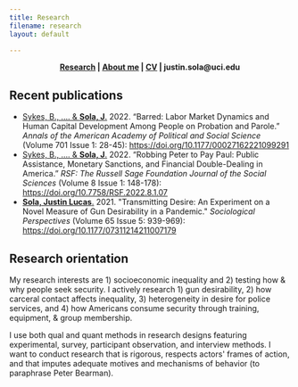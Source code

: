```yaml
---
title: Research
filename: research
layout: default

---
```


<head>
  <link rel="shortcut icon" href="favicon.ico?v=BGAqyRPREE">
  <link rel="apple-touch-icon" sizes="180x180" href="icons/apple-touch-icon.png?v=BGAqyRPREE">
  <link rel="icon" type="image/png" sizes="32x32" href="icons/favicon-32x32.png?v=BGAqyRPREE">
  <link rel="icon" type="image/png" sizes="16x16" href="icons/favicon-16x16.png?v=BGAqyRPREE">
  <link rel="manifest" href="icons/site.webmanifest?v=BGAqyRPREE">
  <link rel="mask-icon" href="icons/safari-pinned-tab.svg?v=BGAqyRPREE" color="#5bbad5">
  <meta name="msapplication-TileColor" content="#da532c">
  <meta name="theme-color" content="#ffffff">
</head>

<p align="center">
  <b>
    <a href="./">Research</a> | 
    <a href="./about_me">About me</a> | 
    <a href="./files/2022.11.11_CV_Sola.pdf">CV</a> | 
    justin.sola@uci.edu
  </b>
  <br>
</p>

## Recent publications

- <a href="https://doi.org/10.1177/00027162221099291">Sykes, B., …. & **Sola, J**.</a> 2022. “Barred: Labor Market Dynamics and Human Capital Development Among People on Probation and Parole.” *Annals of the American Academy of Political and Social Science* (Volume 701 Issue 1: 28-45): https://doi.org/10.1177/00027162221099291
- <a href="https://doi.org/10.7758/RSF.2022.8.1.07">Sykes, B., …. & **Sola, J**.</a> 2022. “Robbing Peter to Pay Paul: Public Assistance, Monetary Sanctions, and Financial Double-Dealing in America.” *RSF: The Russell Sage Foundation Journal of the Social Sciences* (Volume 8 Issue 1: 148-178): https://doi.org/10.7758/RSF.2022.8.1.07
- <a href="https://doi.org/10.1177/07311214211007179">**Sola, Justin Lucas**.</a> 2021. "Transmitting Desire: An Experiment on a Novel Measure of Gun Desirability in a Pandemic." *Sociological Perspectives* (Volume 65 Issue 5: 939-969): https://doi.org/10.1177/07311214211007179

## Research orientation

My research interests are 1) socioeconomic inequality and 2) testing how & why people seek security. I actively research 1) gun desirability, 2) how carceral contact affects inequality, 3) heterogeneity in desire for police services, and 4) how Americans consume security through training, equipment, & group membership.

I use both qual and quant methods in research designs featuring experimental, survey, participant observation, and interview methods. I want to conduct research that is rigorous, respects actors' frames of action, and that imputes adequate motives and mechanisms of behavior (to paraphrase Peter Bearman).
